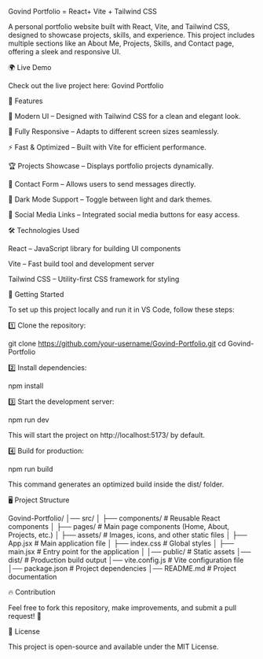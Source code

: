 Govind Portfolio = React+ Vite + Tailwind CSS

A personal portfolio website built with React, Vite, and Tailwind CSS, designed to showcase projects, skills, and experience. This project includes multiple sections like an About Me, Projects, Skills, and Contact page, offering a sleek and responsive UI.

🌍 Live Demo

Check out the live project here: Govind Portfolio

📌 Features

🎨 Modern UI – Designed with Tailwind CSS for a clean and elegant look.

📱 Fully Responsive – Adapts to different screen sizes seamlessly.

⚡ Fast & Optimized – Built with Vite for efficient performance.

🏆 Projects Showcase – Displays portfolio projects dynamically.

📧 Contact Form – Allows users to send messages directly.

🌙 Dark Mode Support – Toggle between light and dark themes.

🔗 Social Media Links – Integrated social media buttons for easy access.

🛠️ Technologies Used

React – JavaScript library for building UI components

Vite – Fast build tool and development server

Tailwind CSS – Utility-first CSS framework for styling

🚀 Getting Started

To set up this project locally and run it in VS Code, follow these steps:

1️⃣ Clone the repository:

git clone https://github.com/your-username/Govind-Portfolio.git
cd Govind-Portfolio

2️⃣ Install dependencies:

npm install

3️⃣ Start the development server:

npm run dev

This will start the project on http://localhost:5173/ by default.

4️⃣ Build for production:

npm run build

This command generates an optimized build inside the dist/ folder.

🖥️ Project Structure

Govind-Portfolio/
│── src/
│   ├── components/      # Reusable React components
│   ├── pages/           # Main page components (Home, About, Projects, etc.)
│   ├── assets/          # Images, icons, and other static files
│   ├── App.jsx          # Main application file
│   ├── index.css        # Global styles
│   ├── main.jsx         # Entry point for the application
│
│── public/              # Static assets
│── dist/                # Production build output
│── vite.config.js       # Vite configuration file
│── package.json         # Project dependencies
│── README.md            # Project documentation

🔥 Contribution

Feel free to fork this repository, make improvements, and submit a pull request! 🚀

📜 License

This project is open-source and available under the MIT License.


